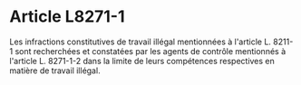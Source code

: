 # Article L8271-1

Les infractions constitutives de travail illégal mentionnées à l'article L. 8211-1 sont recherchées et constatées par les agents de contrôle mentionnés à l'article L. 8271-1-2 dans la limite de leurs compétences respectives en matière de travail illégal.